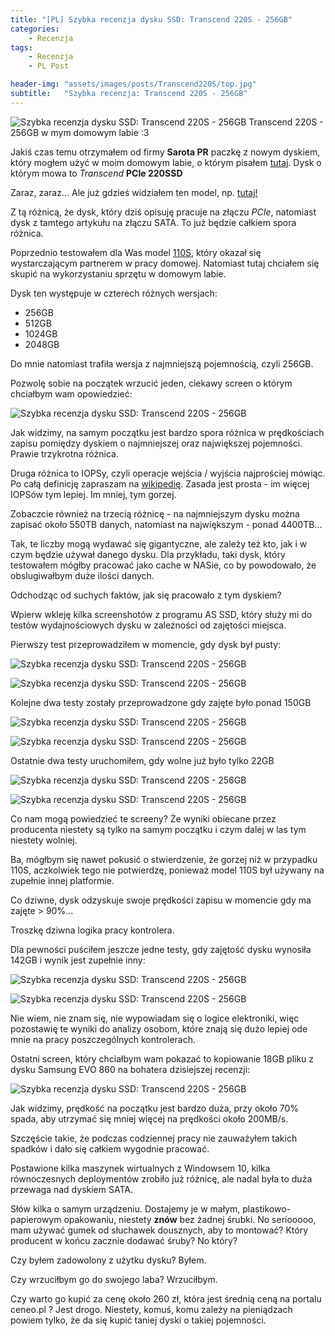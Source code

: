 ```yaml
---
title: "[PL] Szybka recenzja dysku SSD: Transcend 220S - 256GB"
categories:
    - Recenzja
tags:
    - Recenzja
    - PL Post

header-img: "assets/images/posts/Transcend220S/top.jpg"
subtitle:   "Szybka recenzja: Transcend 220S - 256GB"
---
```

![Szybka recenzja dysku SSD: Transcend 220S - 256GB](/assets/images/posts/Transcend220S/top.jpg) Transcend 220S - 256GB w mym domowym labie :3

Jakiś czas temu otrzymałem od firmy **Sarota PR** paczkę z nowym dyskiem, który mogłem użyć w moim domowym labie, o którym pisałem [tutaj](https://www.piesik.me/tags/#home-lab). Dysk o którym mowa to *Transcend* **PCIe 220SSD**

Zaraz, zaraz... Ale już gdzieś widziałem ten model, np. [tutaj!](https://www.piesik.me/2018/11/05/recenzja-dysku-transcend-ssd220s/)

Z tą różnicą, że dysk, który dziś opisuję pracuje na złączu *PCIe*, natomiast dysk z tamtego artykułu na złączu SATA. To już będzie całkiem spora różnica.

Poprzednio testowałem dla Was model [110S](https://www.piesik.me/2020/08/11/Transcend110S/), który okazał się wystarczającym partnerem w pracy domowej. Natomiast tutaj chciałem się skupić na wykorzystaniu sprzętu w domowym labie. 

Dysk ten występuje w czterech różnych wersjach:

* 256GB
* 512GB
* 1024GB
* 2048GB

Do mnie natomiast trafiła wersja z najmniejszą pojemnością, czyli 256GB.

Pozwolę sobie na początek wrzucić jeden, ciekawy screen o którym chciałbym wam opowiedzieć:

![Szybka recenzja dysku SSD: Transcend 220S - 256GB](/assets/images/posts/Transcend220S/spec.png)

Jak widzimy, na samym początku jest bardzo spora różnica w prędkościach zapisu pomiędzy dyskiem o najmniejszej oraz największej pojemności. Prawie trzykrotna różnica. 

Druga różnica to IOPSy, czyli operacje wejścia / wyjścia najprościej mówiąc. Po całą definicję zapraszam na [wikipedię](https://pl.wikipedia.org/wiki/Operacja_wej%C5%9Bcia_wyj%C5%9Bcia_na_sekund%C4%99). Zasada jest prosta - im więcej IOPSów tym lepiej. Im mniej, tym gorzej. 

Zobaczcie również na trzecią różnicę - na najmniejszym dysku można zapisać około 550TB danych, natomiast na największym - ponad 4400TB... 

Tak, te liczby mogą wydawać się gigantyczne, ale zależy też kto, jak i w czym będzie używał danego dysku. Dla przykładu, taki dysk, który testowałem mógłby pracować jako cache w NASie, co by powodowało, że obslugiwałbym duże ilości danych.

Odchodząc od suchych faktów, jak się pracowało z tym dyskiem?

Wpierw wkleję kilka screenshotów z programu AS SSD, który służy mi do testów wydajnościowych dysku w zależności od zajętości miejsca.

Pierwszy test przeprowadziłem w momencie, gdy dysk był pusty:

![Szybka recenzja dysku SSD: Transcend 220S - 256GB](/assets/images/posts/Transcend220S/test_01.png)

![Szybka recenzja dysku SSD: Transcend 220S - 256GB](/assets/images/posts/Transcend220S/test_02.png)

Kolejne dwa testy zostały przeprowadzone gdy zajęte było ponad 150GB

![Szybka recenzja dysku SSD: Transcend 220S - 256GB](/assets/images/posts/Transcend220S/test_03.png)

![Szybka recenzja dysku SSD: Transcend 220S - 256GB](/assets/images/posts/Transcend220S/test_04.png)

Ostatnie dwa testy uruchomiłem, gdy wolne już było tylko 22GB

![Szybka recenzja dysku SSD: Transcend 220S - 256GB](/assets/images/posts/Transcend220S/test_05.png)

![Szybka recenzja dysku SSD: Transcend 220S - 256GB](/assets/images/posts/Transcend220S/test_06.png)

Co nam mogą powiedzieć te screeny? Że wyniki obiecane przez producenta niestety są tylko na samym początku i czym dalej w las tym niestety wolniej. 

Ba, mógłbym się nawet pokusić o stwierdzenie, że gorzej niż w przypadku 110S, aczkolwiek tego nie potwierdzę, ponieważ model 110S był używany na zupełnie innej platformie.

Co dziwne, dysk odzyskuje swoje prędkości zapisu w momencie gdy ma zajęte > 90%... 

Troszkę dziwna logika pracy kontrolera.

Dla pewności puściłem jeszcze jedne testy, gdy zajętość dysku wynosiła 142GB i wynik jest zupełnie inny:

![Szybka recenzja dysku SSD: Transcend 220S - 256GB](/assets/images/posts/Transcend220S/test_08.png)

![Szybka recenzja dysku SSD: Transcend 220S - 256GB](/assets/images/posts/Transcend220S/test_07.png)

Nie wiem, nie znam się, nie wypowiadam się o logice elektroniki, więc pozostawię te wyniki do analizy osobom, które znają się dużo lepiej ode mnie na pracy poszczególnych kontrolerach.

Ostatni screen, który chciałbym wam pokazać to kopiowanie 18GB pliku z dysku Samsung EVO 860 na bohatera dzisiejszej recenzji:

![Szybka recenzja dysku SSD: Transcend 220S - 256GB](/assets/images/posts/Transcend220S/test_copy.png)

Jak widzimy, prędkość na początku jest bardzo duża, przy około 70% spada, aby utrzymać się mniej więcej na prędkości około 200MB/s.

Szczęście takie, że podczas codziennej pracy nie zauważyłem takich spadków i dało się całkiem wygodnie pracować.

Postawione kilka maszynek wirtualnych z Windowsem 10, kilka równoczesnych deploymentów zrobiło już różnicę, ale nadal była to duża przewaga nad dyskiem SATA.

Słów kilka o samym urządzeniu. Dostajemy je w małym, plastikowo-papierowym opakowaniu, niestety **znów** bez żadnej śrubki. No seriooooo, mam używać gumek od słuchawek dousznych, aby to montować? Który producent w końcu zacznie dodawać śruby? No który?

Czy byłem zadowolony z użytku dysku? Byłem.

Czy wrzuciłbym go do swojego laba? Wrzuciłbym.

Czy warto go kupić za cenę około 260 zł, która jest średnią ceną na portalu ceneo.pl ? Jest drogo. Niestety, komuś, komu zależy na pieniądzach powiem tylko, że da się kupić taniej dyski o takiej pojemności. 
